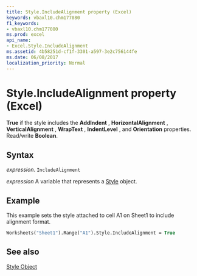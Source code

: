 ```yaml
---
title: Style.IncludeAlignment property (Excel)
keywords: vbaxl10.chm177080
f1_keywords:
- vbaxl10.chm177080
ms.prod: excel
api_name:
- Excel.Style.IncludeAlignment
ms.assetid: 4b58251d-cf1f-3301-a597-3e2c756144fe
ms.date: 06/08/2017
localization_priority: Normal
---
```



# Style.IncludeAlignment property (Excel)

 **True** if the style includes the **AddIndent** , **HorizontalAlignment** , **VerticalAlignment** , **WrapText** , **IndentLevel** , and **Orientation** properties. Read/write **Boolean**.


## Syntax

_expression_. `IncludeAlignment`

_expression_ A variable that represents a [Style](./Excel.Style.md) object.


## Example

This example sets the style attached to cell A1 on Sheet1 to include alignment format.


```vb
Worksheets("Sheet1").Range("A1").Style.IncludeAlignment = True
```


## See also


[Style Object](Excel.Style.md)

